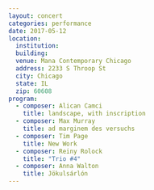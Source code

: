 ```yaml
---
layout: concert
categories: performance
date: 2017-05-12
location:
  institution:
  building:
  venue: Mana Contemporary Chicago
  address: 2233 S Throop St
  city: Chicago
  state: IL
  zip: 60608
program:
  - composer: Alican Camci
    title: landscape, with inscription
  - composer: Max Murray
    title: ad marginem des versuchs
  - composer: Tim Page
    title: New Work
  - composer: Reiny Rolock
    title: "Trio #4"
  - composer: Anna Walton
    title: Jökulsárlón
---
```

